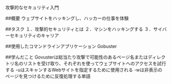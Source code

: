 攻撃的なセキュリティ入門

##概要
ウェブサイトをハッキングし、ハッカーの仕事を体験

##タスク
１．攻撃的セキュリティとは
２．マシンをハッキングする
３．サイバーセキュリティのキャリア

##使用したコマンドラインアプリケーション
Gobuster

##学んだこと
Govusterは総当たり攻撃で可能性のあるページ名またはディレクトリ名のリストを受け取り、それぞれを使ってウェブサイトへのアクセスを試行する
-uはスキャンするWebサイトを指定するために使用される
-wは非表示のページを見つけるために反復処理する単語
